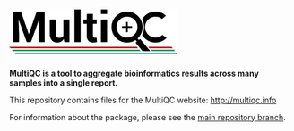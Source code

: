 # <img src="images/MultiQC_logo.png" width="300" title="MultiQC">

**MultiQC is a tool to aggregate bioinformatics results across many
samples into a single report.**

This repository contains files for the MultiQC website: http://multiqc.info

For information about the package, please see the
[main repository branch](https://github.com/ewels/MultiQC).